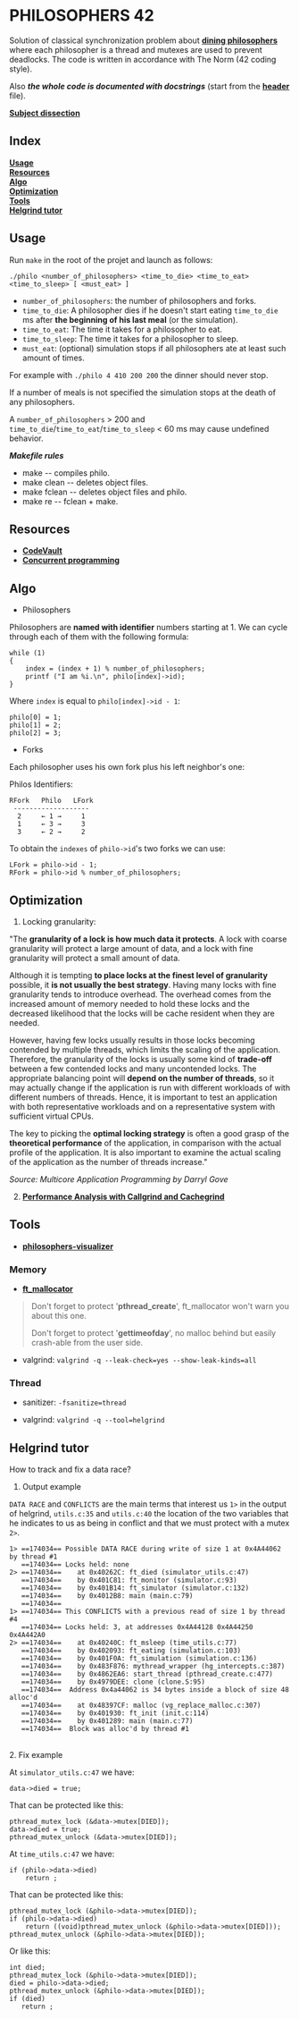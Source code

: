 
#           PHILOSOPHERS 42

Solution of classical synchronization problem about
**[dining philosophers](https://en.wikipedia.org/wiki/Dining_philosophers_problem)**
where each philosopher is a thread and mutexes are used to prevent deadlocks.
The code is written in accordance with The Norm (42 coding style).

Also ***the whole code is documented with docstrings*** (start from the **[header](include/philo.h)** file).

**[Subject dissection](doc/subject.md)**

##  Index

**[Usage](#Usage)**<br>
**[Resources](#Resources)**<br>
**[Algo](#Algo)**<br>
**[Optimization](#Optimization)**<br>
**[Tools](#Tools)**<br>
**[Helgrind tutor](#helgrind-tutor)**<br>

##  Usage

Run `make` in the root of the projet and launch as follows:

    ./philo <number_of_philosophers> <time_to_die> <time_to_eat> <time_to_sleep> [ <must_eat> ]

- `number_of_philosophers`: the number of philosophers and forks.
- `time_to_die`: A philosopher dies if he doesn't start eating
  `time_to_die` ms after **the beginning of his last meal** (or the simulation).
- `time_to_eat`: The time it takes for a philosopher to eat.
- `time_to_sleep`: The time it takes for a philosopher to sleep.
- `must_eat`: (optional) simulation stops if all philosophers ate at least such
  amount of times.

For example with `./philo 4 410 200 200` the dinner should never stop.

If a number of meals is not specified the simulation stops at the death of any
philosophers.

A `number_of_philosophers` > 200 and `time_to_die`/`time_to_eat`/`time_to_sleep`
< 60 ms may cause undefined behavior.

***Makefile rules***

- make -- compiles philo.
- make clean -- deletes object files.
- make fclean -- deletes object files and philo.
- make re -- fclean + make.

##  Resources

- **[CodeVault](https://www.youtube.com/playlist?list=PLfqABt5AS4FmuQf70psXrsMLEDQXNkLq2)**<br>
- **[Concurrent programming](https://begriffs.com/posts/2020-03-23-concurrent-programming.html)**<br>

##  Algo

* Philosophers

Philosophers are **named with identifier** numbers starting at 1.
We can cycle through each of them with the following formula:

    while (1)
    {
        index = (index + 1) % number_of_philosophers;
        printf ("I am %i.\n", philo[index]->id);
    }

Where `index` is equal to `philo[index]->id - 1`:

    philo[0] = 1;
    philo[1] = 2;
    philo[2] = 3;

* Forks

Each philosopher uses his own fork plus his left neighbor's one:

Philos Identifiers:

    RFork   Philo   LFork
     -------------------
      2     ← 1 →     1
      1     ← 3 →     3
      3     ← 2 →     2

To obtain the `indexes` of `philo->id`'s two forks we can use:

    LFork = philo->id - 1;
    RFork = philo->id % number_of_philosophers;

##  Optimization

1. Locking granularity:

"The **granularity of a lock is how much data it protects**. A lock with coarse
granularity will protect a large amount of data, and a lock with fine
granularity will protect a small amount of data.

Although it is tempting **to place locks at the finest level of granularity**
possible, it **is not usually the best strategy**. Having many locks with fine
granularity tends to introduce overhead. The overhead comes from the increased
amount of memory needed to hold these locks and the decreased likelihood that
the locks will be cache resident when they are needed.

However, having few locks usually results in those locks becoming contended by
multiple threads, which limits the scaling of the application. Therefore, the
granularity of the locks is usually some kind of **trade-off** between a few
contended locks and many uncontended locks. The appropriate balancing point will
**depend on the number of threads**, so it may actually change if the application
is run with different workloads of with different numbers of threads. Hence, it
is important to test an application with both representative workloads and on a
representative system with sufficient virtual CPUs.

The key to picking the **optimal locking strategy** is often a good grasp of the
**theoretical performance** of the application, in comparison with the actual
profile of the application. It is also important to examine the actual scaling
of the application as the number of threads increase."

*Source: Multicore Application Programming by Darryl Gove*

2. **[Performance Analysis with Callgrind and Cachegrind](https://www.vi-hps.org/cms/upload/material/tw10/vi-hps-tw10-KCachegrind.pdf)**

##  Tools

- **[philosophers-visualizer](https://nafuka11.github.io/philosophers-visualizer/)**

###  Memory

- **[ft_mallocator](https://github.com/tmatis/ft_mallocator)**

> Don't forget to protect '**pthread_create**', ft_mallocator won't warn you
> about this one.
>
> Don't forget to protect '**gettimeofday**', no malloc behind but easily
> crash-able from the user side.

- valgrind: `valgrind -q --leak-check=yes --show-leak-kinds=all`

###  Thread

- sanitizer: `-fsanitize=thread`

- valgrind: `valgrind -q --tool=helgrind`

##  Helgrind tutor

How to track and fix a data race?

1. Output example

`DATA RACE` and `CONFLICTS` are the main terms that interest us `1>` in the
output of helgrind, `utils.c:35` and `utils.c:40` the location of the two
variables that he indicates to us as being in conflict and that we must protect
with a mutex `2>`.

    1> ==174034== Possible DATA RACE during write of size 1 at 0x4A44062 by thread #1
       ==174034== Locks held: none
    2> ==174034==    at 0x40262C: ft_died (simulator_utils.c:47)
       ==174034==    by 0x401C81: ft_monitor (simulator.c:93)
       ==174034==    by 0x401B14: ft_simulator (simulator.c:132)
       ==174034==    by 0x4012B8: main (main.c:79)
       ==174034==
    1> ==174034== This CONFLICTS with a previous read of size 1 by thread #4
       ==174034== Locks held: 3, at addresses 0x4A44128 0x4A44250 0x4A442A0
    2> ==174034==    at 0x40240C: ft_msleep (time_utils.c:77)
       ==174034==    by 0x402093: ft_eating (simulation.c:103)
       ==174034==    by 0x401F0A: ft_simulation (simulation.c:136)
       ==174034==    by 0x483F876: mythread_wrapper (hg_intercepts.c:387)
       ==174034==    by 0x4862EA6: start_thread (pthread_create.c:477)
       ==174034==    by 0x4979DEE: clone (clone.S:95)
       ==174034==  Address 0x4a44062 is 34 bytes inside a block of size 48 alloc'd
       ==174034==    at 0x48397CF: malloc (vg_replace_malloc.c:307)
       ==174034==    by 0x401930: ft_init (init.c:114)
       ==174034==    by 0x401289: main (main.c:77)
       ==174034==  Block was alloc'd by thread #1

<br>
2. Fix example
<br>

At `simulator_utils.c:47` we have:

    data->died = true;

That can be protected like this:

    pthread_mutex_lock (&data->mutex[DIED]);
    data->died = true;
    pthread_mutex_unlock (&data->mutex[DIED]);

At `time_utils.c:47` we have:

    if (philo->data->died)
        return ;

That can be protected like this:

    pthread_mutex_lock (&philo->data->mutex[DIED]);
    if (philo->data->died)
        return ((void)pthread_mutex_unlock (&philo->data->mutex[DIED]));
    pthread_mutex_unlock (&philo->data->mutex[DIED]);

Or like this:

    int died;
    pthread_mutex_lock (&philo->data->mutex[DIED]);
    died = philo->data->died;
    pthread_mutex_unlock (&philo->data->mutex[DIED]);
    if (died)
       return ;
